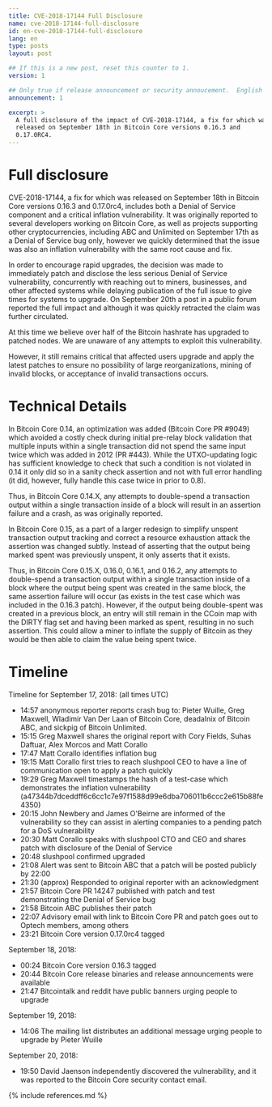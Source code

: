 ```yaml
---
title: CVE-2018-17144 Full Disclosure
name: cve-2018-17144-full-disclosure
id: en-cve-2018-17144-full-disclosure
lang: en
type: posts
layout: post

## If this is a new post, reset this counter to 1.
version: 1

## Only true if release announcement or security annoucement.  English posts only
announcement: 1

excerpt: >
  A full disclosure of the impact of CVE-2018-17144, a fix for which was
  released on September 18th in Bitcoin Core versions 0.16.3 and
  0.17.0RC4.
---
```


Full disclosure
===============
CVE-2018-17144, a fix for which was released on September 18th in Bitcoin Core versions 0.16.3 and 0.17.0rc4, includes both a Denial of Service component and a critical inflation vulnerability. It was originally reported to several developers working on Bitcoin Core, as well as projects supporting other cryptocurrencies, including ABC and Unlimited on September 17th as a Denial of Service bug only, however we quickly determined that the issue was also an inflation vulnerability with the same root cause and fix.

In order to encourage rapid upgrades, the decision was made to immediately patch and disclose the less serious Denial of Service vulnerability, concurrently with reaching out to miners, businesses, and other affected systems while delaying publication of the full issue to give times for systems to upgrade. On September 20th a post in a public forum reported the full impact and although it was quickly retracted the claim was further circulated.

At this time we believe over half of the Bitcoin hashrate has upgraded to patched nodes. We are unaware of any attempts to exploit this vulnerability.

However, it still remains critical that affected users upgrade and apply the latest patches to ensure no possibility of large reorganizations, mining of invalid blocks, or acceptance of invalid transactions occurs.

Technical Details
=================

In Bitcoin Core 0.14, an optimization was added (Bitcoin Core PR #9049) which avoided a costly check during initial pre-relay block validation that multiple inputs within a single transaction did not spend the same input twice which was added in 2012 (PR #443). While the UTXO-updating logic has sufficient knowledge to check that such a condition is not violated in 0.14 it only did so in a sanity check assertion and not with full error handling (it did, however, fully handle this case twice in prior to 0.8).

Thus, in Bitcoin Core 0.14.X, any attempts to double-spend a transaction output within a single transaction inside of a block will result in an assertion failure and a crash, as was originally reported.

In Bitcoin Core 0.15, as a part of a larger redesign to simplify unspent transaction output tracking and correct a resource exhaustion attack the assertion was changed subtly. Instead of asserting that the output being marked spent was previously unspent, it only asserts that it exists.

Thus, in Bitcoin Core 0.15.X, 0.16.0, 0.16.1, and 0.16.2, any attempts to double-spend a transaction output within a single transaction inside of a block where the output being spent was created in the same block, the same assertion failure will occur (as exists in the test case which was included in the 0.16.3 patch). However, if the output being double-spent was created in a previous block, an entry will still remain in the CCoin map with the DIRTY flag set and having been marked as spent, resulting in no such assertion. This could allow a miner to inflate the supply of Bitcoin as they would be then able to claim the value being spent twice.

Timeline
========

Timeline for September 17, 2018: (all times UTC)

- 14:57 anonymous reporter reports crash bug to: Pieter Wuille, Greg Maxwell, Wladimir Van Der Laan of Bitcoin Core, deadalnix of Bitcoin ABC, and sickpig of Bitcoin Unlimited.
- 15:15 Greg Maxwell shares the original report with Cory Fields, Suhas Daftuar, Alex Morcos and Matt Corallo
- 17:47 Matt Corallo identifies inflation bug
- 19:15 Matt Corallo first tries to reach slushpool CEO to have a line of communication open to apply a patch quickly
- 19:29 Greg Maxwell timestamps the hash of a test-case which demonstrates the inflation vulnerability (a47344b7dceddff6c6cc1c7e97f1588d99e6dba706011b6ccc2e615b88fe4350)
- 20:15 John Newbery and James O'Beirne are informed of the vulnerability so they can assist in alerting companies to a pending patch for a DoS vulnerability
- 20:30 Matt Corallo speaks with slushpool CTO and CEO and shares patch with disclosure of the Denial of Service
- 20:48 slushpool confirmed upgraded 
- 21:08 Alert was sent to Bitcoin ABC that a patch will be posted publicly by 22:00
- 21:30 (approx)  Responded to original reporter with an acknowledgment
- 21:57 Bitcoin Core PR 14247 published with patch and test demonstrating the Denial of Service bug
- 21:58 Bitcoin ABC publishes their patch
- 22:07 Advisory email with link to Bitcoin Core PR and patch goes out to Optech members, among others
- 23:21 Bitcoin Core version 0.17.0rc4 tagged

September 18, 2018:

- 00:24 Bitcoin Core version 0.16.3 tagged
- 20:44 Bitcoin Core release binaries and release announcements were available
- 21:47 Bitcointalk and reddit have public banners urging people to upgrade

September 19, 2018: 

- 14:06  The mailing list distributes an additional message urging people to upgrade by Pieter Wuille

September 20, 2018: 

- 19:50 David Jaenson independently discovered the vulnerability, and it was reported to the Bitcoin Core security contact email.

{% include references.md %}
